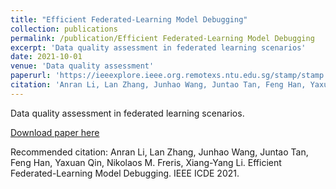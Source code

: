 ```yaml
---
title: "Efficient Federated-Learning Model Debugging"
collection: publications
permalink: /publication/Efficient Federated-Learning Model Debugging
excerpt: 'Data quality assessment in federated learning scenarios'
date: 2021-10-01
venue: 'Data quality assessment'
paperurl: 'https://ieeexplore.ieee.org.remotexs.ntu.edu.sg/stamp/stamp.jsp?tp=&arnumber=9458829'
citation: 'Anran Li, Lan Zhang, Junhao Wang, Juntao Tan, Feng Han, Yaxuan Qin, Nikolaos M. Freris, Xiang-Yang Li. Efficient Federated-Learning Model Debugging. IEEE ICDE 2021.'
---
```

Data quality assessment in federated learning scenarios.

[Download paper here](https://ieeexplore.ieee.org.remotexs.ntu.edu.sg/stamp/stamp.jsp?tp=&arnumber=9458829)

Recommended citation: Anran Li, Lan Zhang, Junhao Wang, Juntao Tan, Feng Han, Yaxuan Qin, Nikolaos M. Freris, Xiang-Yang Li. Efficient Federated-Learning Model Debugging. IEEE ICDE 2021.
